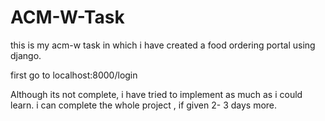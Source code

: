 # ACM-W-Task
this is my acm-w task in which i have created a food ordering portal using django.

first go to localhost:8000/login

Although its not complete, i have tried to implement as much as i could learn. i can complete the whole project , if given 2- 3 days more.
